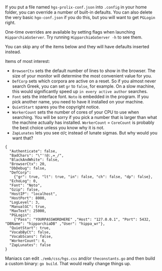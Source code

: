 If you put a file named `hgs-prolix-conf.json` into `.config` in your home folder, 
you can override a number of built-in defaults. 
You can also delete the very basic `hgo-conf.json` if you do this, but you will want to get `PGLogin` right.

One-time overrides are available by setting flags when launching `HipparchiaGoServer`. 
Try running `HipparchiaGoServer -h` to see them.

You can skip any of the items below and they will have defaults inserted instead. 

Items of most interest:

* `BrowserCtx` sets the default number of lines to show in the browser. The size of your monitor will determine the most convenient value for you.
* `DefCorp` sets which corpora are active on a reset. So if you almost never search Greek, you can set `gr` to `false`, for example. On a slow machine, this would significantly speed up `in every active author` searches.
* `Font` sets the interface font. `Noto` is embedded in the program. If you pick another name, you need to have it installed on your machine. 
* `QuietStart` spares you the copyright notice.
* `WorkerCount` sets the number of cores of your CPU to use when searching. You will be sorry if you pick a number that is larger than what the machine actually has installed. `WorkerCount` = `CoreCount` is probably the best choice unless you know why it is not.
* `ZapLunates` lets you see σ/ς instead of lunate sigmas. But why would you want that?


```
{
  "Authenticate": false,
  "BadChars": "\"'!@:,=_/",
  "BlackAndWhite": false,
  "BrowserCtx": 20,
  "DbDebug": false,
  "DefCorp":
    {"gr": true, "lt": true, "in": false, "ch": false, "dp": false},
  "EchoLog": 0,
  "Font": "Noto",
  "Gzip": false,
  "HostIP": "localhost",
  "HostPort": 8000,
  "LogLevel": 3,
  "ManualGC": true,
  "MaxText": 25000,
  "PGLogin":
    {"Pass": "YOURPASSWORDHERE" ,"Host": "127.0.0.1", "Port": 5432, "DBName": "hipparchiaDB" ,"User": "hippa_wr"},
  "QuietStart": true,
  "VocabByCt": false,
  "VocabScans": false,
  "WorkerCount": 6,
  "ZapLunates": false
}
```

Maniacs can edit `./emb/css/hgs.css` and/or `theconstants.go` and then build a custom binary: `go build`. That would really change things up. 

